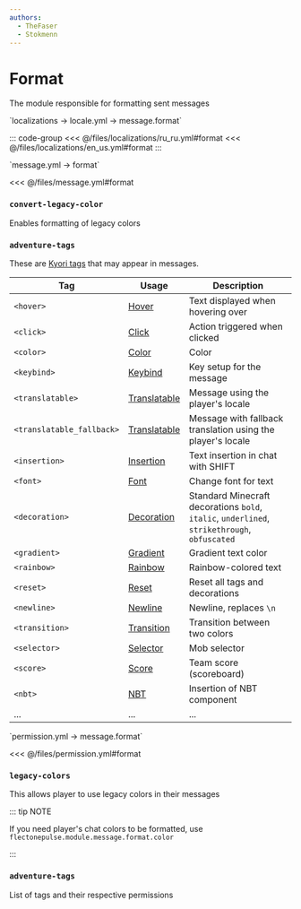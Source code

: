 ```yaml
---
authors:
  - TheFaser
  - Stokmenn
---
```


# Format

The module responsible for formatting sent messages

[//]: # (localization)
<!--@include: @/parts/words.md#localization-->
<!--@include: @/parts/words.md#path--> `localizations → locale.yml → message.format`

<!--@include: @/parts/words.md#default-->

::: code-group
<<< @/files/localizations/ru_ru.yml#format
<<< @/files/localizations/en_us.yml#format
:::

[//]: # (message.yml)
<!--@include: @/parts/words.md#setting-->
<!--@include: @/parts/words.md#path--> `message.yml → format`

<!--@include: @/parts/words.md#default-->
<<< @/files/message.yml#format

<!--@include: @/parts/enable.md-->

### `convert-legacy-color`

Enables formatting of legacy colors

<!--@include: @/parts/legacyColors.md-->

### `adventure-tags`

These are [Kyori tags](https://docs.advntr.dev/minimessage/format.html#standard-tags) that may appear in messages.

| Tag                       | Usage                                                                        | Description                                                                                  |
|---------------------------|------------------------------------------------------------------------------|----------------------------------------------------------------------------------------------|
| `<hover>`                 | [Hover](https://docs.advntr.dev/minimessage/format.html#hover)               | Text displayed when hovering over                                                            |
| `<click>`                 | [Click](https://docs.advntr.dev/minimessage/format.html#click)               | Action triggered when clicked                                                                |
| `<color>`                 | [Color](https://docs.advntr.dev/minimessage/format.html#color)               | Color                                                                                        |
| `<keybind>`               | [Keybind](https://docs.advntr.dev/minimessage/format.html#keybind)           | Key setup for the message                                                                    |
| `<translatable>`          | [Translatable](https://docs.advntr.dev/minimessage/format.html#translatable) | Message using the player's locale                                                            |
| `<translatable_fallback>` | [Translatable](https://docs.advntr.dev/minimessage/format.html#translatable) | Message with fallback translation using the player's locale                                  |
| `<insertion>`             | [Insertion](https://docs.advntr.dev/minimessage/format.html#insertion)       | Text insertion in chat with SHIFT                                                            |
| `<font>`                  | [Font](https://docs.advntr.dev/minimessage/format.html#font)                 | Change font for text                                                                         |
| `<decoration>`            | [Decoration](https://docs.advntr.dev/minimessage/format.html#decoration)     | Standard Minecraft decorations `bold`, `italic`, `underlined`, `strikethrough`, `obfuscated` |
| `<gradient>`              | [Gradient](https://docs.advntr.dev/minimessage/format.html#gradient)         | Gradient text color                                                                          |
| `<rainbow>`               | [Rainbow](https://docs.advntr.dev/minimessage/format.html#rainbow)           | Rainbow-colored text                                                                         |
| `<reset>`                 | [Reset](https://docs.advntr.dev/minimessage/format.html#reset)               | Reset all tags and decorations                                                               |
| `<newline>`               | [Newline](https://docs.advntr.dev/minimessage/format.html#newline)           | Newline, replaces `\n`                                                                       |
| `<transition>`            | [Transition](https://docs.advntr.dev/minimessage/format.html#transition)     | Transition between two colors                                                                |
| `<selector>`              | [Selector](https://docs.advntr.dev/minimessage/format.html#selector)         | Mob selector                                                                                 |
| `<score>`                 | [Score](https://docs.advntr.dev/minimessage/format.html#score)               | Team score (scoreboard)                                                                      |
| `<nbt>`                   | [NBT](https://docs.advntr.dev/minimessage/format.html#nbt)                   | Insertion of NBT component                                                                   |
| ...                       | ...                                                                          | ...                                                                                          |

[//]: # (permission.yml)
<!--@include: @/parts/words.md#permission-->
<!--@include: @/parts/words.md#path--> `permission.yml → message.format`

<!--@include: @/parts/words.md#default-->
<<< @/files/permission.yml#format

<!--@include: @/parts/permission/permissionTier3.md-->

### `legacy-colors`

This allows player to use legacy colors in their messages

<!--@include: @/parts/legacyColors.md-->  

::: tip NOTE

If you need player's chat colors to be formatted, use `flectonepulse.module.message.format.color`

:::

### `adventure-tags`

List of tags and their respective permissions
